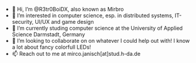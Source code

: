 - 👋 Hi, I’m @R3tr0BoiDX, also known as Mirbro
- 👀 I’m interested in computer science, esp. in distributed systems, IT-security, UI/UX and game design
- 🌱 I’m currently studing computer science at the University of Applied Science Darmstadt, Germany
- 💞️ I’m looking to collaborate on on whatever I could help out with! I know a lot about fancy colorfull LEDs!
- 📫 Reach out to me at mirco.janisch[at]stud.h-da.de

<!---
R3tr0BoiDX/R3tr0BoiDX is a ✨ special ✨ repository because its `README.md` (this file) appears on your GitHub profile.
You can click the Preview link to take a look at your changes.
--->
